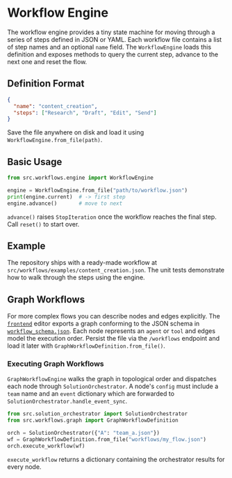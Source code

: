 # Workflow Engine

The workflow engine provides a tiny state machine for moving through a series of
steps defined in JSON or YAML. Each workflow file contains a list of step names
and an optional `name` field. The `WorkflowEngine` loads this definition and
exposes methods to query the current step, advance to the next one and reset the
flow.

## Definition Format

```json
{
  "name": "content_creation",
  "steps": ["Research", "Draft", "Edit", "Send"]
}
```

Save the file anywhere on disk and load it using
`WorkflowEngine.from_file(path)`.

## Basic Usage

```python
from src.workflows.engine import WorkflowEngine

engine = WorkflowEngine.from_file("path/to/workflow.json")
print(engine.current)  # -> first step
engine.advance()       # move to next
```

`advance()` raises `StopIteration` once the workflow reaches the final step.
Call `reset()` to start over.

## Example

The repository ships with a ready-made workflow at
`src/workflows/examples/content_creation.json`. The unit tests demonstrate how to
walk through the steps using the engine.

## Graph Workflows

For more complex flows you can describe nodes and edges explicitly. The
[`frontend`](../frontend) editor exports a graph conforming to the JSON schema in
[`workflow_schema.json`](workflow_schema.json). Each node represents an `agent`
or `tool` and edges model the execution order. Persist the file via the `/workflows`
endpoint and load it later with `GraphWorkflowDefinition.from_file()`.

### Executing Graph Workflows

`GraphWorkflowEngine` walks the graph in topological order and dispatches each
node through `SolutionOrchestrator`. A node's ``config`` must include a
``team`` name and an ``event`` dictionary which are forwarded to
``SolutionOrchestrator.handle_event_sync``.

```python
from src.solution_orchestrator import SolutionOrchestrator
from src.workflows.graph import GraphWorkflowDefinition

orch = SolutionOrchestrator({"A": "team_a.json"})
wf = GraphWorkflowDefinition.from_file("workflows/my_flow.json")
orch.execute_workflow(wf)
```

``execute_workflow`` returns a dictionary containing the orchestrator results
for every node.
